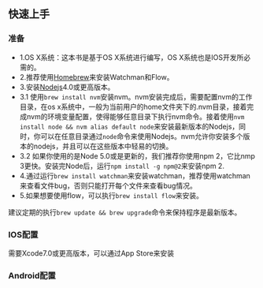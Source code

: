 ## 快速上手 ##

### 准备 ###
* 1.OS X系统：这本书是基于OS X系统进行编写，OS X系统也是IOS开发所必需的。
* 2.推荐使用[Homebrew](1)来安装Watchman和Flow。
* 3.安装[Nodejs]()4.0或更高版本。
* 3.1 使用```brew install nvm```安装nvm。nvm安装完成后，需要配置nvm的工作目录，在os x系统中，一般为当前用户的home文件夹下的.nvm目录，接着完成nvm的环境变量配置，使得能够任意目录下执行nvm命令。接着使用```nvm install node && nvm alias default node```来安装最新版本的Nodejs，同时，你可以在任意目录通过```node```命令来使用Nodejs。nvm允许你安装多个版本的nodejs，并且可以在这些版本中轻易的切换。
* 3.2 如果你使用的是Node 5.0或是更新的，我们推荐你使用npm 2，它比nmp 3更快。安装完Node后，运行```npm install -g npm@2```来安装npm 2.
* 4.通过运行```brew install watchman```来安装watchman，推荐使用watchman来查看文件bug，否则只能打开每个文件来查看bug情况。
* 5.如果想要使用flow，可以执行```brew install flow```来安装。

建议定期的执行```brew update && brew upgrade```命令来保持程序是最新版本。

### IOS配置 ###
需要Xcode7.0或更高版本，可以通过App Store来安装

### Android配置 ###
